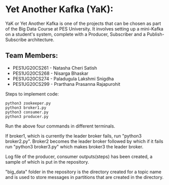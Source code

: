 # Yet Another Kafka (YaK):
YaK or Yet Another Kafka is one of the projects that can be chosen as part of the Big Data Course at PES University. It involves setting up a mini-Kafka on a student's system, complete with a Producer, Subscriber and a Publish-Subscribe architecture.

## Team Members:
* PES1UG20CS261 - Natasha Cheri Satish 
* PES1UG20CS268 - Nisarga Bhaskar
* PES1UG20CS274 - Paladugula Lakshmi Snigdha 
* PES1UG20CS299 - Prarthana Prasanna Rajapurohit

Steps to implement code: 
```
python3 zookeeper.py
python3 broker1.py
python3 consumer.py
python3 producer.py
```
Run the above four commands in different terminals.

If broker1, which is currently the leader broker fails, run "python3 broker2.py". Broker2 becomes the leader broker followed by which if it fails run "python3 broker3.py" which makes broker3 the leader broker.

Log file of the producer, consumer outputs(steps) has been created, a sample of which is put in the repository.

"big_data" folder in the repository is the directory created for a topic name and is used to store messages in partitions that are created in the directory.

